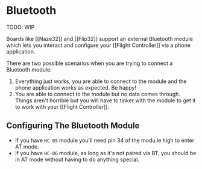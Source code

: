 # Bluetooth

TODO: WIP

Boards like [[Naze32]] and [[Flip32]] support an external Bluetooth module which lets you interact and configure your [[Flight  Controller]] via a phone application.

There are two possible scenarios when you are trying to connect a Bluetooth module:

1. Everything just works, you are able to connect to the module and the phone application works as expected. Be happy!
2. You are able to connect to the module but no data comes through. Things aren't horrible but you will have to tinker with the module to get it to work with your [[Flight Controller]].

## Configuring The Bluetooth Module

* If you have `HC-05` module you'll need pin 34 of the modu.le high to enter AT mode.
* If you have `HC-06` module, as long as it's not paired via BT, you should be in AT mode without having to do anything special.